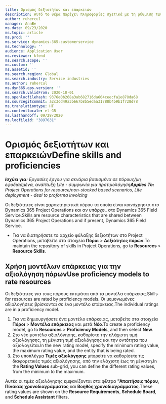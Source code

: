 ```yaml
---
title: Ορισμός δεξιοτήτων και επαρκειών
description: Αυτό το θέμα παρέχει πληροφορίες σχετικά με τη ρύθμιση των μοντέλων επάρκειας για την αξιολόγηση πόρων.
author: ruhercul
manager: AnnBe
ms.date: 09/23/2020
ms.topic: article
ms.prod: ''
ms.service: dynamics-365-customerservice
ms.technology: ''
audience: Application User
ms.reviewer: kfend
ms.search.scope: ''
ms.custom: ''
ms.assetid: ''
ms.search.region: Global
ms.search.industry: Service industries
ms.author: ruhercul
ms.dyn365.ops.version: ''
ms.search.validFrom: 2020-10-01
ms.openlocfilehash: 9376e0b268a3ab682716da604ceecfa1e878da68
ms.sourcegitcommit: a2c3cd49a3b667b8b5edaa31788b4b9b1f728d78
ms.translationtype: HT
ms.contentlocale: el-GR
ms.lasthandoff: 09/28/2020
ms.locfileid: "3897631"
---
```

# <a name="define-skills-and-proficiencies"></a><span data-ttu-id="1bae7-103">Ορισμός δεξιοτήτων και επαρκειών</span><span class="sxs-lookup"><span data-stu-id="1bae7-103">Define skills and proficiencies</span></span>

<span data-ttu-id="1bae7-104">_**Ισχύει για:** Εργασίες έργου για σενάρια βασισμένα σε πόρους/μη εφοδιασμένα, ανάπτυξη Lite - συμφωνία για προτιμολόγηση_</span><span class="sxs-lookup"><span data-stu-id="1bae7-104">_**Applies To:** Project Operations for resource/non-stocked based scenarios, Lite deployment - deal to proforma invoicing_</span></span>

<span data-ttu-id="1bae7-105">Οι δεξιότητες είναι χαρακτηριστικά πόρου τα οποία είναι κοινόχρηστα στο Dynamics 365 Project Operations και αν υπάρχει, στο Dynamics 365 Field Service.</span><span class="sxs-lookup"><span data-stu-id="1bae7-105">Skills are resource characteristics that are shared between Dynamics 365 Project Operations and if present, Dynamics 365 Field Service.</span></span> 

- <span data-ttu-id="1bae7-106">Για να διατηρήσετε το αρχείο φύλαξης δεξιοτήτων στο Project Operations, μεταβείτε στα στοιχεία **Πόροι** \> **Δεξιότητες πόρων**.</span><span class="sxs-lookup"><span data-stu-id="1bae7-106">To maintain the repository of skills in Project Operations, go to **Resources** \> **Resource Skills**.</span></span> 

## <a name="use-proficiency-models-to-rate-resources"></a><span data-ttu-id="1bae7-107">Χρήση μοντέλων επάρκειας για την αξιολόγηση πόρων</span><span class="sxs-lookup"><span data-stu-id="1bae7-107">Use proficiency models to rate resources</span></span>

<span data-ttu-id="1bae7-108">Οι δεξιότητες για τους πόρους εκτιμάται από τα μοντέλα επάρκειας.</span><span class="sxs-lookup"><span data-stu-id="1bae7-108">Skills for resources are rated by proficiency models.</span></span> <span data-ttu-id="1bae7-109">Οι μεμονωμένες αξιολογήσεις βρίσκονται σε ένα μοντέλο επάρκειας.</span><span class="sxs-lookup"><span data-stu-id="1bae7-109">The individual ratings are in a proficiency model.</span></span> 

1. <span data-ttu-id="1bae7-110">Για να δημιουργήσετε ένα μοντέλο επάρκειας, μεταβείτε στα στοιχεία **Πόροι** \> **Μοντέλα επάρκειας** και μετά **Νέο**.</span><span class="sxs-lookup"><span data-stu-id="1bae7-110">To create a proficiency model, go to **Resources** \> **Proficiency Models**, and then select **New**.</span></span>
2. <span data-ttu-id="1bae7-111">Στο νέο μοντέλο αξιολόγησης, καθορίστε την ελάχιστη τιμή αξιολόγησης, τη μέγιστη τιμή αξιολόγησης και την οντότητα που αξιολογείται.</span><span class="sxs-lookup"><span data-stu-id="1bae7-111">In the new rating model, specify the minimum rating value, the maximum rating value, and the entity that is being rated.</span></span>
3. <span data-ttu-id="1bae7-112">Στο υποπλέγμα **Τιμές αξιολόγησης** μπορείτε να καθορίσετε τις διαφορετικές τιμές αξιολόγησης, από την ελάχιστη έως τη μέγιστη.</span><span class="sxs-lookup"><span data-stu-id="1bae7-112">In the **Rating Values** sub-grid, you can define the different rating values, from the minimum to the maximum.</span></span>


<span data-ttu-id="1bae7-113">Αυτές οι τιμές αξιολόγησης εμφανίζονται στα φίλτρα **"Απαιτήσεις πόρου**, **Πίνακας χρονοδιαγράμματος** και **Βοηθός χρονοδιαγράμματος**.</span><span class="sxs-lookup"><span data-stu-id="1bae7-113">These rating values are shown on the **Resource Requirements**, **Schedule Board**, and **Schedule Assistant** filters.</span></span>
